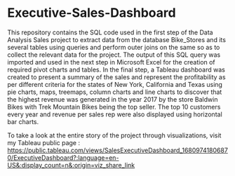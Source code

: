 # Executive-Sales-Dashboard
This repository contains the SQL code used in the first step of the Data Analysis Sales project to extract data from the database Bike_Stores and its several tables 
using queries and perform outer joins on the same so as to collect the relevant data for the project. The output of this SQL query was imported and used in the next 
step in Microsoft Excel for the creation of required pivot charts and tables. In the final step, a Tableau dashboard was created to present a summary of the sales and represent the profitability as per different criteria for the states of New York, California and Texas using pie charts, maps, treemaps, column charts and line charts to discover that the highest revenue was generated in the year 2017 by the store Baldwin Bikes with Trek Mountain Bikes being the top seller. The top 10 customers every year and revenue per sales rep were also displayed using horizontal bar charts.

To take a look at the entire story of the project through visualizations, visit my Tableau public page :
https://public.tableau.com/views/SalesExecutiveDashboard_16809741806870/ExecutiveDashboard?:language=en-US&:display_count=n&:origin=viz_share_link
